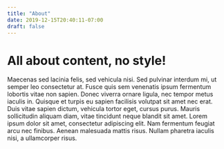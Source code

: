 ```yaml
---
title: "About"
date: 2019-12-15T20:40:11-07:00
draft: false
---
```


# All about content, no style! #

Maecenas sed lacinia felis, sed vehicula nisi. Sed pulvinar interdum mi, ut semper leo consectetur at. Fusce quis sem
venenatis ipsum fermentum lobortis vitae non sapien. Donec viverra ornare ligula, nec tempor metus iaculis in. Quisque
et turpis eu sapien facilisis volutpat sit amet nec erat. Duis vitae sapien dictum, vehicula tortor eget, cursus
purus. Mauris sollicitudin aliquam diam, vitae tincidunt neque blandit sit amet. Lorem ipsum dolor sit amet, consectetur
adipiscing elit. Nam fermentum feugiat arcu nec finibus. Aenean malesuada mattis risus. Nullam pharetra iaculis nisi, a
ullamcorper risus.


